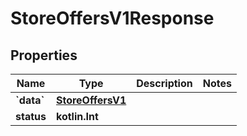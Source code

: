 
# StoreOffersV1Response

## Properties
| Name | Type | Description | Notes |
| ------------ | ------------- | ------------- | ------------- |
| **&#x60;data&#x60;** | [**StoreOffersV1**](StoreOffersV1.md) |  |  |
| **status** | **kotlin.Int** |  |  |



